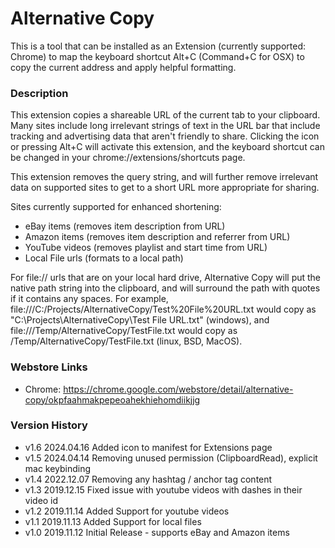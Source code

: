 # Alternative Copy
This is a tool that can be installed as an Extension (currently supported: Chrome) to map the keyboard shortcut Alt+C (Command+C for OSX) to copy the current address and apply helpful formatting.

### Description

This extension copies a shareable URL of the current tab to your clipboard. Many sites include long irrelevant strings of text in the URL bar that include tracking and advertising data that aren't friendly to share. Clicking the icon or pressing Alt+C will activate this extension, and the keyboard shortcut can be changed in your chrome://extensions/shortcuts page.

This extension removes the query string, and will further remove irrelevant data on supported sites to get to a short URL more appropriate for sharing.

Sites currently supported for enhanced shortening:

 - eBay items (removes item description from URL)
 - Amazon items (removes item description and referrer from URL)
 - YouTube videos (removes playlist and start time from URL)
 - Local File urls (formats to a local path)

For file:// urls that are on your local hard drive, Alternative Copy will put the native path string into the clipboard, and will surround the path with quotes if it contains any spaces. For example, file:///C:/Projects/AlternativeCopy/Test%20File%20URL.txt would copy as "C:\Projects\AlternativeCopy\Test File URL.txt" (windows), and file:///Temp/AlternativeCopy/TestFile.txt would copy as /Temp/AlternativeCopy/TestFile.txt (linux, BSD, MacOS).

### Webstore Links

 - Chrome: https://chrome.google.com/webstore/detail/alternative-copy/okpfaahmakpepeoahekhiehomdiikjjg

### Version History

 - v1.6 2024.04.16 Added icon to manifest for Extensions page
 - v1.5 2024.04.14 Removing unused permission (ClipboardRead), explicit mac keybinding
 - v1.4 2022.12.07 Removing any hashtag / anchor tag content
 - v1.3 2019.12.15 Fixed issue with youtube videos with dashes in their video id
 - v1.2 2019.11.14 Added Support for youtube videos
 - v1.1 2019.11.13 Added Support for local files
 - v1.0 2019.11.12 Initial Release - supports eBay and Amazon items
